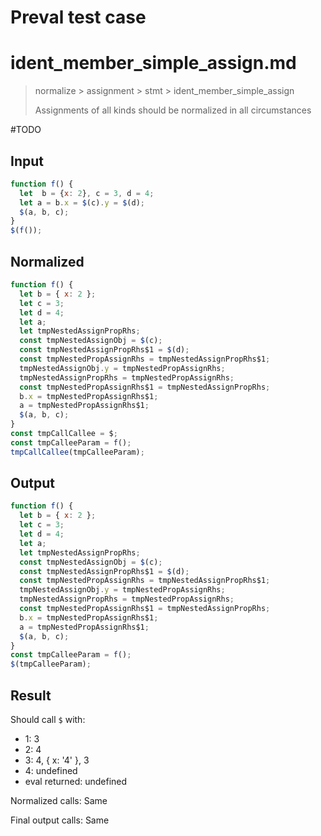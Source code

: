 # Preval test case

# ident_member_simple_assign.md

> normalize > assignment > stmt > ident_member_simple_assign
>
> Assignments of all kinds should be normalized in all circumstances

#TODO

## Input

`````js filename=intro
function f() {
  let  b = {x: 2}, c = 3, d = 4;
  let a = b.x = $(c).y = $(d);
  $(a, b, c);
}
$(f());
`````

## Normalized

`````js filename=intro
function f() {
  let b = { x: 2 };
  let c = 3;
  let d = 4;
  let a;
  let tmpNestedAssignPropRhs;
  const tmpNestedAssignObj = $(c);
  const tmpNestedAssignPropRhs$1 = $(d);
  const tmpNestedPropAssignRhs = tmpNestedAssignPropRhs$1;
  tmpNestedAssignObj.y = tmpNestedPropAssignRhs;
  tmpNestedAssignPropRhs = tmpNestedPropAssignRhs;
  const tmpNestedPropAssignRhs$1 = tmpNestedAssignPropRhs;
  b.x = tmpNestedPropAssignRhs$1;
  a = tmpNestedPropAssignRhs$1;
  $(a, b, c);
}
const tmpCallCallee = $;
const tmpCalleeParam = f();
tmpCallCallee(tmpCalleeParam);
`````

## Output

`````js filename=intro
function f() {
  let b = { x: 2 };
  let c = 3;
  let d = 4;
  let a;
  let tmpNestedAssignPropRhs;
  const tmpNestedAssignObj = $(c);
  const tmpNestedAssignPropRhs$1 = $(d);
  const tmpNestedPropAssignRhs = tmpNestedAssignPropRhs$1;
  tmpNestedAssignObj.y = tmpNestedPropAssignRhs;
  tmpNestedAssignPropRhs = tmpNestedPropAssignRhs;
  const tmpNestedPropAssignRhs$1 = tmpNestedAssignPropRhs;
  b.x = tmpNestedPropAssignRhs$1;
  a = tmpNestedPropAssignRhs$1;
  $(a, b, c);
}
const tmpCalleeParam = f();
$(tmpCalleeParam);
`````

## Result

Should call `$` with:
 - 1: 3
 - 2: 4
 - 3: 4, { x: '4' }, 3
 - 4: undefined
 - eval returned: undefined

Normalized calls: Same

Final output calls: Same
